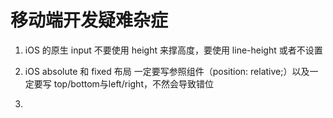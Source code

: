 # 移动端开发疑难杂症

1. iOS 的原生 input 不要使用 height 来撑高度，要使用 line-height 或者不设置

2. iOS absolute 和 fixed 布局 一定要写参照组件（position: relative;）以及一定要写 top/bottom与left/right，不然会导致错位

3. 